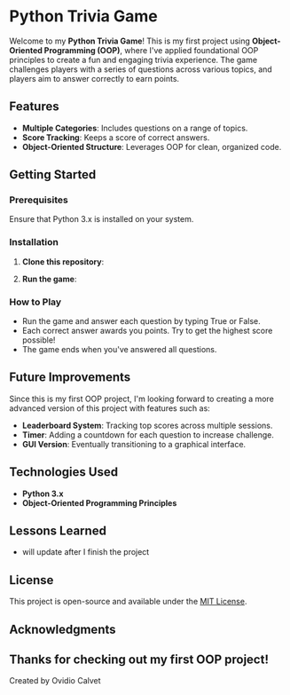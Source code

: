 # Python Trivia Game

Welcome to my **Python Trivia Game**! This is my first project using **Object-Oriented Programming (OOP)**, where I've applied foundational OOP principles to create a fun and engaging trivia experience. The game challenges players with a series of questions across various topics, and players aim to answer correctly to earn points. 

## Features

- **Multiple Categories**: Includes questions on a range of topics.
- **Score Tracking**: Keeps a score of correct answers.
- **Object-Oriented Structure**: Leverages OOP for clean, organized code.

## Getting Started

### Prerequisites

Ensure that Python 3.x is installed on your system.

### Installation

1. **Clone this repository**:

2. **Run the game**:

### How to Play

- Run the game and answer each question by typing True or False.
- Each correct answer awards you points. Try to get the highest score possible!
- The game ends when you've answered all questions.

## Future Improvements

Since this is my first OOP project, I'm looking forward to creating a more advanced version of this project with features such as:

- **Leaderboard System**: Tracking top scores across multiple sessions.
- **Timer**: Adding a countdown for each question to increase challenge.
- **GUI Version**: Eventually transitioning to a graphical interface.

## Technologies Used

- **Python 3.x**
- **Object-Oriented Programming Principles**

## Lessons Learned

- will update after I finish the project

## License

This project is open-source and available under the [MIT License](LICENSE).

## Acknowledgments

Thanks for checking out my first OOP project! 
---

Created by Ovidio Calvet
